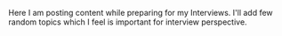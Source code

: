 
Here I am posting content while preparing for my Interviews. I'll add few random topics which I feel is important for interview perspective.